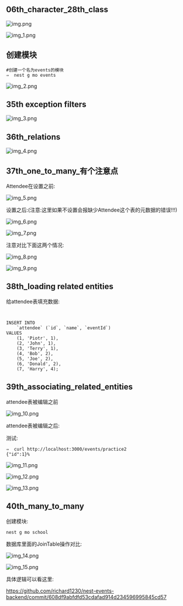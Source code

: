 

## 06th_character_28th_class

![img.png](img.png)

![img_1.png](img_1.png)

## 创建模块

```shell
#创建一个名为events的模块
⇒  nest g mo events
```

![img_2.png](img_2.png)



## 35th exception filters

![img_3.png](img_3.png)


## 36th_relations

![img_4.png](img_4.png)

## 37th_one_to_many_有个注意点

Attendee在设置之前:

![img_5.png](img_5.png)

设置之后:(注意:这里如果不设置会报缺少Attendee这个表的元数据的错误!!!)

![img_6.png](img_6.png)

![img_7.png](img_7.png)

注意对比下面这两个情况:

![img_8.png](img_8.png)


![img_9.png](img_9.png)

## 38th_loading related entities

给attendee表填充数据:

```shell


INSERT INTO
    `attendee` (`id`, `name`, `eventId`)
VALUES
    (1, 'Piotr', 1),
    (2, 'John', 1),
    (3, 'Terry', 1),
    (4, 'Bob', 2),
    (5, 'Joe', 2),
    (6, 'Donald', 2),
    (7, 'Harry', 4);

```

## 39th_associating_related_entities

attendee表被编辑之前

![img_10.png](img_10.png)

attendee表被编辑之后:

测试:
```shell
⇒  curl http://localhost:3000/events/practice2
{"id":1}%
```

![img_11.png](img_11.png)

![img_12.png](img_12.png)

![img_13.png](img_13.png)



## 40th_many_to_many

创建模块:

```shell
nest g mo school
```

数据库里面的JoinTable操作对比:

![img_14.png](img_14.png)

![img_15.png](img_15.png)


具体逻辑可以看这里:

https://github.com/richard1230/nest-events-backend/commit/608df9abfdfd53cdafad914d234596995845cd57








